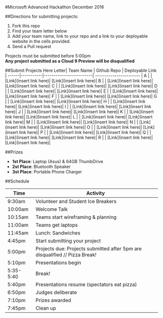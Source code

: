 #Microsoft Advanced Hackathon December 2016

##Directions for submitting projects:
1. Fork this repo
2. Find your team letter below
3. Add your team name, link to your repo and a link to your deployable website in the cells provided.
4. Send a Pull request

Projects must be submitted before 5:00pm  
**Any project submitted as a Cloud 9 Preview will be disqualified**


##Submit Projects Here
Letter| Team Name |        Github Repo      |      Deployable Link    | 
------|-----------|-------------------------| ----------------------- |
A     |           | [Link](insert link here)| [Link](insert link here)|
B     |           | [Link](insert link here)| [Link](insert link here)|
C     |           | [Link](insert link here)| [Link](insert link here)|
D     |           | [Link](insert link here)| [Link](insert link here)|
E     |           | [Link](insert link here)| [Link](insert link here)|
F     |           | [Link](insert link here)| [Link](insert link here)|
G     |           | [Link](insert link here)| [Link](insert link here)|
H     |           | [Link](insert link here)| [Link](insert link here)|
I     |           | [Link](insert link here)| [Link](insert link here)|
J     |           | [Link](insert link here)| [Link](insert link here)|
K     |           | [Link](insert link here)| [Link](insert link here)|
L     |           | [Link](insert link here)| [Link](insert link here)|
M     |           | [Link](insert link here)| [Link](insert link here)|
N     |           | [Link](insert link here)| [Link](insert link here)|
O     |           | [Link](insert link here)| [Link](insert link here)|
P     |           | [Link](insert link here)| [Link](insert link here)|
Q     |           | [Link](insert link here)| [Link](insert link here)|
R     |           | [Link](insert link here)| [Link](insert link here)|				

##Prizes
* **1st Place**: Laptop (Asus) & 64GB ThumbDrive
* **2st Place**: Bluetooth Speaker
* **3st Place**: Portable Phone Charger 


##Schedule

Time         | Activity        | 
--------------------|------------------|
9:30am | Volunteer and Student Ice Breakers   | 
10:00am       | Welcome Talk    | 
10:15am  | Teams start wireframing & planning      | 
11:00am      | Teams get laptops  | 
11:45am           | Lunch: Sandwiches    | 
4:45pm           | Start submitting your project   | 
5:00pm         | Projects due: Projects submitted after 5pm are disqualified // Pizza Break!      |
5:10pm         | Presentations begin     | 
5:35-5:40            | Break!   | 
5:40pm           | Presentations resume (spectators eat pizza) |
6:50pm           | Judges deliberate | 
7:10pm           | Prizes awarded |
7:45pm           | Clean up |

